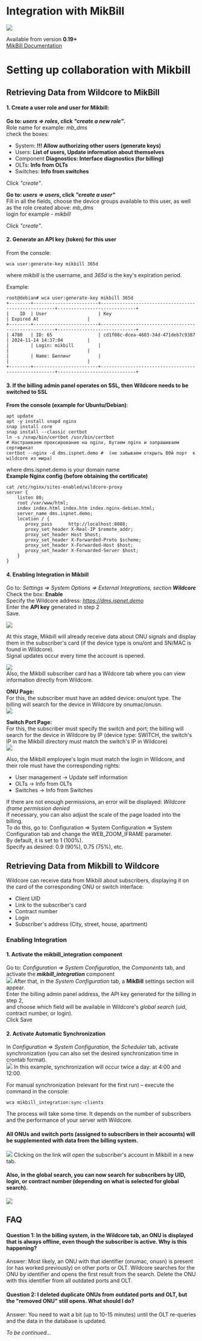 # Integration with MikBill
![](../assets/mikbill/mikbill.png)

Available from version **0.19+**     
[MikBill Documentation](https://wiki.mikbill.pro/billing/wildcore)

# Setting up collaboration with Mikbill


## Retrieving Data from Wildcore to MikBill

#### 1. Create a user role and user for Mikbill:
**Go to: _users ⇒ roles_, click _"create a new role"_.**      
Role name for example: _mb_dms_     
check the boxes:

- System: **!!! Allow authorizing other users (generate keys)**
- Users: **List of users, Update information about themselves**
- Component **Diagnostics: Interface diagnostics (for billing)**
- OLTs: **Info from OLTs**
- Switches: **Info from switches**

Click _"create"_.

**Go to: _users  ⇒ users_, click _"create a user"_**       
Fill in all the fields, choose the device groups available to this user, as well as the role created above: _mb_dms_      
login for example - _mikbill_

Click _"create"_.

#### 2. Generate an API key (token) for this user
From the console:    
```shell
wca user:generate-key mikbill 365d
```     
where _mikbill_ is the username, and _365d_ is the key's expiration period.

Example:
```shell
root@debian# wca user:generate-key mikbill 365d
+--------+------------------------+-----------------------------------------------------+-----------------------------+
|    ID  | User                   | Key                                                 | Expired At                  |
+--------+------------------------+-----------------------------------------------------+-----------------------------+
| 4780   | ID: 65                 | cd1f08c-dcea-4603-34d-471deb7c9387                  | 2024-11-14 14:37:04         |
|        | Login: mikbill         |                                                     |                             |
|        | Name: Биллинг          |                                                     |                             |
+--------+------------------------+-----------------------------------------------------+-----------------------------+
```
     
#### 3. If the billing admin panel operates on SSL, then Wildcore needs to be switched to SSL      
**From the console (example for Ubuntu/Debian)**:
```shell 
apt update
apt -y install snapd nginx
snap install core
snap install --classic certbot
ln -s /snap/bin/certbot /usr/bin/certbot
# Настраиваем проксирование на nginx, бутаем nginx и запрашиваем сертификат
certbot --nginx -d dms.ispnet.demo #  (не забываем открыть 80й порт  к wildcore из мира)
```
where dms.ispnet.demo is your domain name       
**Example Nginx config (before obtaining the certificate)**    

```shell
cat /etc/nginx/sites-enabled/wildcore-proxy
server {
	listen 80;
	root /var/www/html;
	index index.html index.htm index.nginx-debian.html;
	server_name dms.ispnet.demo;
    location / {
       proxy_pass      http://localhost:8088;
       proxy_set_header X-Real-IP $remote_addr;
       proxy_set_header Host $host;
       proxy_set_header X-Forwarded-Proto $scheme;
       proxy_set_header X-Forwarded-Host $host;
       proxy_set_header X-Forwarded-Server $host;
    }
}
```
#### 4. Enabling Integration in Mikbill
Go to: _Settings ⇒ System Options ⇒ External Integrations, section **Wildcore**_      
Check the box: **Enable**      
Specify the Wildcore address: _https://dms.ispnet.demo_      
Enter the **API key** generated in step 2      
Save.

![](../assets/mikbill/wildcore_settings.jpg)

At this stage, Mikbill will already receive data about ONU signals and display them in the subscriber's card (if the device type is onu/ont and SN/MAC is found in Wildcore).        
Signal updates occur every time the account is opened.


![](../assets/mikbill/wildcore_pon.jpg)         
Also, the Mikbill subscriber card has a Wildcore tab where you can view information directly from Wildcore.

**ONU Page:**          
For this, the subscriber must have an added device: onu/ont type. The billing will search for the device in Wildcore by onumac/onusn.          
![](../assets/mikbill/wildcore_card_pon.jpg)


**Switch Port Page:**      
For this, the subscriber must specify the switch and port; the billing will search for the device in Wildcore by IP (device type: SWITCH, the switch's IP in the Mikbill directory must match the switch's IP in Wildcore)      
![](../assets/mikbill/wildcore_card_switch.jpg)

Also, the Mikbill employee's login  must match the login  in Wildcore, and their role must have the corresponding rights:

- User management → Update self information
- OLTs → Info from OLTs
- Switches → Info from Switches

If there are not enough permissions, an error will be displayed: _Wildcore iframe permission denied_      
If necessary, you can also adjust the scale of the page loaded into the billing.     
To do this, go to: Configuration ⇒ System Configuration ⇒ System Configuration tab and change the WEB_ZOOM_IFRAME parameter.     
By default, it is set to 1 (100%).     
Specify as desired: 0.9 (90%), 0.75 (75%), etc.


## Retrieving Data from Mikbill to Wildcore

Wildcore can receive data from Mikbill about subscribers, displaying it on the card of the corresponding ONU or switch interface:

- Client UID
- Link to the subscriber's card
- Contract number
- Login
- Subscriber's address (City, street, house, apartment)


### Enabling Integration
#### 1. Activate the mikbill_integration component
Go to: _Configuration ⇒ System Configuration_, the _Components_ tab, and activate the _**mikbill_integration**_ component        
![](../assets/mikbill/wildcore_component_list.png)
After that, in the _System Configuration_ tab, a **MikBill** settings section will appear.       
Enter the billing admin panel address, the API key generated for the billing in step 2,       
and choose which field will be available in Wildcore's _global search_ (uid, contract number, or login).      
Click Save

#### 2. Activate Automatic Synchronization
In _Configuration ⇒ System Configuration_, the _Scheduler_ tab, activate synchronization (you can also set the desired synchronization time in crontab format).       
![](../assets/mikbill/schedule_rule.png)
In this example, synchronization will occur twice a day: at 4:00 and 12:00.

For manual synchronization (relevant for the first run) – execute the command in the console:
```
wca mikbill_integration:sync-clients
```    

The process will take some time. It depends on the number of subscribers and the performance of your server with Wildcore.

#### All ONUs and switch ports (assigned to subscribers in their accounts) will be supplemented with data from the billing system.
![](../assets/mikbill/storage_info_card.png)
Clicking on the link will open the subscriber's account in Mikbill in a new tab.

#### Also, in the global search, you can now search for subscribers by UID, login, or contract number (depending on what is selected for global search).
![](../assets/mikbill/global_search.png)

## FAQ
#### Question 1: In the billing system, in the Wildcore tab, an ONU is displayed that is always offline, even though the subscriber is active. Why is this happening?
Answer: Most likely, an ONU with that identifier (onumac, onusn) is present (or has worked previously) on other ports or OLT. Wildcore searches for the ONU by identifier and opens the first result from the search. Delete the ONU with this identifier from all outdated ports and OLT.

#### Question 2: I deleted duplicate ONUs from outdated ports and OLT, but the "removed ONU" still opens. What should I do?
Answer: You need to wait a bit (up to 10-15 minutes) until the OLT re-queries and the data in the database is updated.

_To be continued..._
